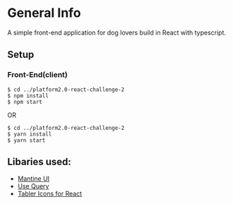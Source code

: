 
# General Info
A simple front-end application for dog lovers build in React with typescript.

## Setup

### Front-End(client)

```
$ cd ../platform2.0-react-challenge-2
$ npm install
$ npm start
```
OR
```
$ cd ../platform2.0-react-challenge-2
$ yarn install
$ yarn start
```

## Libaries used:
* [Mantine UI](https://mantine.dev/) 
* [Use Query ](https://react-query.tanstack.com/)
* [Tabler Icons for React](https://tabler-icons-react.vercel.app/)
